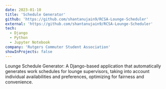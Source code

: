 ```yaml
---
date: 2023-01-10
title: 'Schedule Generator'
github: 'https://github.com/shantanujain9/RCSA-Lounge-Scheduler'
external: 'https://github.com/shantanujain9/RCSA-Lounge-Scheduler'
tech:
  - Django
  - Python
  - Jupyter Notebook
company: 'Rutgers Commuter Student Association'
showInProjects: false
---
```


Lounge Schedule Generator: A Django-based application that automatically generates work schedules for lounge supervisors, taking into account individual availabilities and preferences, optimizing for fairness and convenience.
